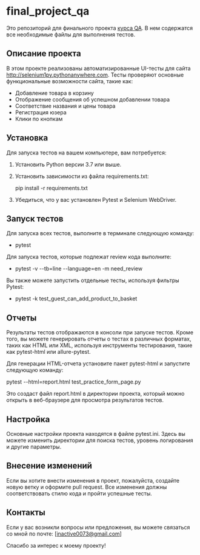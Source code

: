 # final_project_qa

Это репозиторий для финального проекта [курса QA](https://stepik.org/lesson/201964/step/15?unit=176022). В нем содержатся все необходимые файлы для выполнения тестов.

## Описание проекта

В этом проекте реализованы автоматизированные UI-тесты для сайта http://selenium1py.pythonanywhere.com. Тесты проверяют основные функциональные возможности сайта, такие как:

- Добавление товара в корзину
- Отображение сообщения об успешном добавлении товара
- Соответствие названия и цены товара
- Регистрация юзера
- Клики по кнопкам

## Установка

Для запуска тестов на вашем компьютере, вам потребуется:

1. Установить Python версии 3.7 или выше.
2. Установить зависимости из файла requirements.txt:

   pip install -r requirements.txt

3. Убедиться, что у вас установлен Pytest и Selenium WebDriver.

## Запуск тестов

Для запуска всех тестов, выполните в терминале следующую команду:

- pytest

Для запуска тестов, которые подлежат review кода выполните:

- pytest -v --tb=line --language=en -m need_review

Вы также можете запустить отдельные тесты, используя фильтры Pytest:

- pytest -k test_guest_can_add_product_to_basket

## Отчеты

Результаты тестов отображаются в консоли при запуске тестов. Кроме того, вы можете генерировать отчеты о тестах в различных форматах, таких как HTML или XML, используя инструменты тестирования, такие как pytest-html или allure-pytest.

Для генерации HTML-отчета установите пакет pytest-html и запустите следующую команду:

pytest --html=report.html test_practice_form_page.py

Это создаст файл report.html в директории проекта, который можно открыть в веб-браузере для просмотра результатов тестов.

## Настройка

Основные настройки проекта находятся в файле pytest.ini. Здесь вы можете изменить директории для поиска тестов, уровень логирования и другие параметры.

## Внесение изменений

Если вы хотите внести изменения в проект, пожалуйста, создайте новую ветку и оформите pull request. Все изменения должны соответствовать стилю кода и пройти успешные тесты.

## Контакты

Если у вас возникли вопросы или предложения, вы можете связаться со мной по почте: [inactive0073@gmail.com]

Спасибо за интерес к моему проекту!

